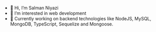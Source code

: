 - 👋 Hi, I’m Salman Niyazi
- 👀 I’m interested in web development
- 🌱 Currently working on backend technologies like NodeJS, MySQL, MongoDB, TypeScript, Sequelize and Mongoose.
<!---
SalmanNiyazi/SalmanNiyazi is a ✨ special ✨ repository because its `README.md` (this file) appears on your GitHub profile.
You can click the Preview link to take a look at your changes.
--->
